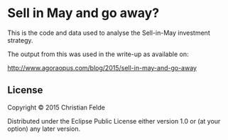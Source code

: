 # Sell in May and go away?

This is the code and data used to analyse the Sell-in-May investment strategy.

The output from this was used in the write-up as available on:

http://www.agoraopus.com/blog/2015/sell-in-may-and-go-away

## License

Copyright © 2015 Christian Felde

Distributed under the Eclipse Public License either version 1.0 or (at
your option) any later version.
